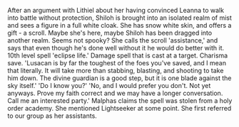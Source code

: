 After an argument with Lithiel about her having convinced Leanna to walk into battle without protection, Shiloh is brought into an isolated realm of mist and sees a figure in a full white cloak. She has snow white skin, and offers a gift - a scroll. Maybe she's here, maybe Shiloh has been dragged into another realm. Seems not spooky? She calls the scroll 'assistance,' and says that even though he's done well without it he would do better with it. 10th level spell 'eclipse life.' Damage spell that is cast at a target. Charisma save. 'Lusacan is by far the toughest of the foes you've saved, and I mean that literally. It will take more than stabbing, blasting, and shooting to take him down. The divine guardian is a good step, but it is one blade against the sky itself.' 'Do I know you?' 'No, and I would prefer you don't. Not yet anyways. Prove my faith correct and we may have a longer conversation. Call me an interested party.' Malphas claims the spell was stolen from a holy order academy. She mentioned Lightseeker at some point. She first referred to our group as her assistants. 